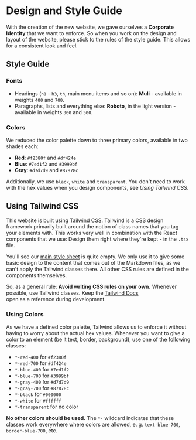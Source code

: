 # Design and Style Guide

With the creation of the new website, we gave ourselves a **Corporate Identity**
that we want to enforce. So when you work on the design and layout of the
website, please stick to the rules of the style guide. This allows for a
consistent look and feel.

## Style Guide

### Fonts

* Headings (`h1` - `h3`, `th`, main menu items and so on): **Muli** - available
  in weights `400` and `700`.
* Paragraphs, lists and everything else: **Roboto**, in the light version -
  available in weights `300` and `500`.

### Colors

We reduced the color palette down to three primary colors, available in two
shades each:

* **Red**: `#f2380f` and `#df424e`
* **Blue**: `#7ed1f2` and `#3999bf`
* **Gray**: `#d7d7d9` and `#87878c`

Additionally, we use `black`, `white` and `transparent`. You don't need to work
with the hex values when you design components, see *Using Tailwind CSS*.

## Using Tailwind CSS

This website is built using [Tailwind CSS](https://tailwindcss.com/). Tailwind
is a CSS design framework primarily built around the notion of class names that
you tag your elements with. This works very well in combination with the React
components that we use: Design them right where they're kept - in the `.tsx`
file.

You'll see our [main style sheet](./../styles/index.css) is quite empty. We only
use it to give some basic design to the content that comes out of the Markdown
files, as we can't apply the Tailwind classes there. All other CSS rules are
defined in the components themselves.

So, as a general rule: **Avoid writing CSS rules on your own.** Whenever
possible, use Tailwind classes. Keep the [Tailwind Docs](https://tailwindcss.com/docs)  
open as a reference during development.

### Using Colors

As we have a defined color palette, Tailwind allows us to enforce it without
having to worry about the actual hex values. Whenever you want to give a color
to an element (be it text, border, background), use one of the following
classes:

* `*-red-400` for `#f2380f`
* `*-red-700` for `#df424e`
* `*-blue-400` for `#7ed1f2`
* `*-blue-700` for `#3999bf`
* `*-gray-400` for `#d7d7d9`
* `*-gray-700` for `#87878c`
* `*-black` for `#000000`
* `*-white` for `#ffffff`
* `*-transparent` for no color

**No other colors should be used.** The `*-` wildcard indicates that these classes
work everywhere where colors are allowed, e. g. `text-blue-700`,
`border-blue-700`, etc.
